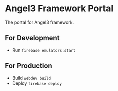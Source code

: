 # Angel3 Framework Portal

The portal for Angel3 framework.

## For Development

* Run `firebase emulators:start`

## For Production

* Build `webdev build`
* Deploy `firebase deploy`
  